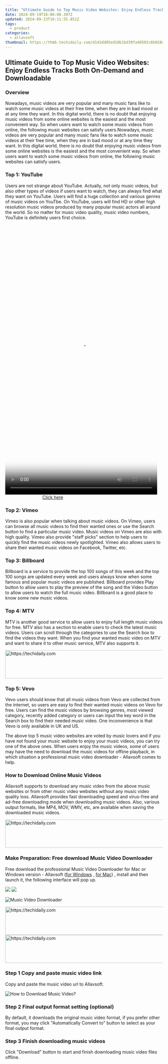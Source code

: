 ```yaml
---
title: "Ultimate Guide to Top Music Video Websites: Enjoy Endless Tracks Both On-Demand and Downloadable"
date: 2024-09-19T16:06:08.397Z
updated: 2024-09-23T16:11:55.851Z
tags:
  - product
categories:
  - allavsoft
thumbnail: https://thmb.techidaily.com/d141dd05ed10b1bd39fa40502c6b028dc88f2f05d25c3ac4b8799745512b0ec6.jpg
---
```


## Ultimate Guide to Top Music Video Websites: Enjoy Endless Tracks Both On-Demand and Downloadable

### Overview

Nowadays, music videos are very popular and many music fans like to watch some music videos at their free time, when they are in bad mood or at any time they want. In this digital world, there is no doubt that enjoying music videos from some online websites is the easiest and the most convenient way. So when users want to watch some music videos from online, the following music websites can satisfy users.Nowadays, music videos are very popular and many music fans like to watch some music videos at their free time, when they are in bad mood or at any time they want. In this digital world, there is no doubt that enjoying music videos from some online websites is the easiest and the most convenient way. So when users want to watch some music videos from online, the following music websites can satisfy users.

### Top 1: YouTube

Users are not strange about YouTube. Actually, not only music videos, but also other types of videos if users want to watch, they can always find what they want on YouTube. Users will find a huge collection and various genres of music videos on YouTbe. On YouTube, users will find HD or other high resolution music videos produced by many popular music actors all around the world. So no matter for music video quality, music video numbers, YouTube is definitely users first choice.

<!-- affiliate ads begin -->
<span id="1899850">
					<video width="486" height="864" style="cursor:pointer"
           poster="//a.impactradius-go.com/display-clicktoplayimage/1899850.png"
           onclick="if(!this.playClicked){this.play();this.setAttribute('controls',true);this.playClicked=true;}">
	   <source src="//a.impactradius-go.com/display-ad/14483-1899850">
	   <img src="//a.impactradius-go.com/display-clicktoplayimage/1899850.png" style="border: none; height: 100%; width: 100%; object-fit: contain">
	</video>
	<div style="width:304px;text-align:center"><a href="javascript:window.open(decodeURIComponent('https%3A%2F%2Felectronicx.pxf.io%2Fc%2F5597632%2F1899850%2F14483'), '_blank');void(0);">Click here</a></div>
</span>
<img height="0" width="0" src="https://imp.pxf.io/i/5597632/1899850/14483" style="position:absolute;visibility:hidden;" border="0" />
<!-- affiliate ads end -->

### Top 2: Vimeo

Vimeo is also popular when talking about music videos. On Vimeo, users can browse all music videos to find their wanted ones or use the Search button to find a particular music video. Music videos on Vimeo are also with high quality. Vimeo also provide "staff picks" section to help users to quickly find the music videos newly spotlighted. Vimeo also allows users to share their wanted music videos on Facebook, Twitter, etc.

### Top 3: Billboard

Billboard is a service to provide the top 100 songs of this week and the top 100 songs are updated every week and users always know when some famous and popular music videos are published. Billboard provides Play button to allow users to play the preview of the song and the Video button to allow users to watch the full music video. Billboard is a good place to know some new music videos.

### Top 4: MTV

MTV is another good service to allow users to enjoy full length music videos for free. MTV also has a section to enable users to check the latest music videos. Users can scroll through the categories to use the Search box to find the videos they want. When you find your wanted music video on MTV and want to share it to other music service, MTV also supports it.

<!-- affiliate ads begin -->
<a href="https://appsumo.8odi.net/c/5597632/2094483/7443" target="_top" id="2094483">
  <img src="//a.impactradius-go.com/display-ad/7443-2094483" border="0" alt="https://techidaily.com" width="728" height="90"/>
</a>
<img height="0" width="0" src="https://appsumo.8odi.net/i/5597632/2094483/7443" style="position:absolute;visibility:hidden;" border="0" />
<!-- affiliate ads end -->

### Top 5: Vevo

Vevo users should know that all music videos from Vevo are collected from the internet, so users are easy to find their wanted music videos on Vevo for free. Users can find the music videos by browsing genres, most viewed category, recently added category or users can input the key word in the Search box to find their needed music video. One inconvenience is that Vevo is only available in UK and US.

The above top 5 music video websites are voted by music lovers and if you have not found your music website to enjoy your music videos, you can try one of the above ones. When users enjoy the music videos, some of users may have the need to download the music videos for offline playback, in which situation a professional music video downloader - Allavsoft comes to help.

### How to Download Online Music Videos

Allavsoft supports to download any music video from the above music websites or from other music video websites without any music video quality loss. Allavsoft provides fast downloading speed and virus-free and ad-free downloading mode when downloading music videos. Also, various output formats, like MP4, MOV, WMV, etc, are available when saving the downloaded music videos.

<!-- affiliate ads begin -->
<a href="https://appsumo.8odi.net/c/5597632/2144297/7443" target="_top" id="2144297">
  <img src="//a.impactradius-go.com/display-ad/7443-2144297" border="0" alt="https://techidaily.com" width="600" height="90"/>
</a>
<img height="0" width="0" src="https://appsumo.8odi.net/i/5597632/2144297/7443" style="position:absolute;visibility:hidden;" border="0" />
<!-- affiliate ads end -->

### Make Preparation: Free download Music Video Downloader

Free download the professional Music Video Downloader for Mac or Windows version - Allavsoft ([for Windows](https://tools.techidaily.com/allavsoft/products/) , [for Mac](https://tools.techidaily.com/allavsoft/products/)) , install and then launch it, the following interface will pop up.

[![](https://www.allavsoft.com/how-to/../images/how-to/free-download-win.jpg)](https://tools.techidaily.com/allavsoft/products/) [![](https://www.allavsoft.com/how-to/../images/how-to/free-download-mac.jpg)](https://tools.techidaily.com/allavsoft/products/)

![Music Video Downloader](https://www.allavsoft.com/how-to/../images/allavsoft/screen-shot-600.jpg)

<!-- affiliate ads begin -->
<a href="https://zebaoaffiliateprogram.pxf.io/c/5597632/2137972/21526" target="_top" id="2137972">
  <img src="//a.impactradius-go.com/display-ad/21526-2137972" border="0" alt="https://techidaily.com" width="728" height="90"/>
</a>
<img height="0" width="0" src="https://zebaoaffiliateprogram.pxf.io/i/5597632/2137972/21526" style="position:absolute;visibility:hidden;" border="0" />
<!-- affiliate ads end -->

<!-- affiliate ads begin -->
<a href="https://aidotcom.pxf.io/c/5597632/2134503/19576" target="_top" id="2134503">
  <img src="//a.impactradius-go.com/display-ad/19576-2134503" border="0" alt="https://techidaily.com" width="728" height="90"/>
</a>
<img height="0" width="0" src="https://aidotcom.pxf.io/i/5597632/2134503/19576" style="position:absolute;visibility:hidden;" border="0" />
<!-- affiliate ads end -->

### Step 1 Copy and paste music video link

Copy and paste the music video url to Allavsoft.

![How to Download Music Video?](https://www.allavsoft.com/how-to/../images/how-to/download-rtmp-video/download-rtmp-video.jpg)

### Step 2 Final output format setting (optional)

By default, it downloads the original music video format, if you prefer other format, you may click "Automatically Convert to" button to select as your final output format.

### Step 3 Finish downloading music videos

Click "Download" button to start and finish downloading music video files offline.

<ins class="adsbygoogle"
     style="display:block"
     data-ad-format="autorelaxed"
     data-ad-client="ca-pub-7571918770474297"
     data-ad-slot="1223367746"></ins>

<ins class="adsbygoogle"
     style="display:block"
     data-ad-client="ca-pub-7571918770474297"
     data-ad-slot="8358498916"
     data-ad-format="auto"
     data-full-width-responsive="true"></ins>



